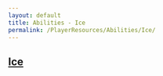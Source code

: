 ```yaml
---
layout: default
title: Abilities - Ice
permalink: /PlayerResources/Abilities/Ice/
---
```

## [Ice](#Ice)

